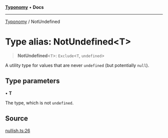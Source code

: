 [**Typonomy**](../README.md) • **Docs**

***

[Typonomy](../globals.md) / NotUndefined

# Type alias: NotUndefined\<T\>

> **NotUndefined**\<`T`\>: `Exclude`\<`T`, `undefined`\>

A utility type for values that are never `undefined` (but potentially `null`).

## Type parameters

• **T**

The type, which is not `undefined`.

## Source

[nullish.ts:26](https://github.com/softcraft-development/typonomy/blob/85e3fd32f5ede40463c64a3e9eb5ea415d4f2898/src/nullish.ts#L26)
